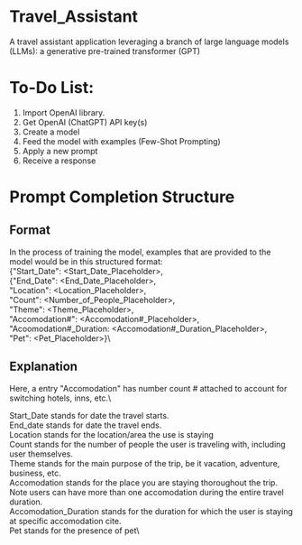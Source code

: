 # Travel_Assistant
A travel assistant application leveraging a branch of large language models (LLMs): a generative pre-trained transformer (GPT)

# To-Do List:
  1. Import OpenAI library.
  2. Get OpenAI (ChatGPT) API key(s)
  3. Create a model
  4. Feed the model with examples (Few-Shot Prompting)
  5. Apply a new prompt
  6. Receive a response

# Prompt Completion Structure
  ## Format
  In the process of training the model, examples that are provided to the model would be in this structured format:\
    {"Start_Date": <Start_Date_Placeholder>,\
    {"End_Date": <End_Date_Placeholder>,\
    "Location": <Location_Placeholder>,\
    "Count": <Number_of_People_Placeholder>,\
    "Theme": <Theme_Placeholder>,\
    "Accomodation#": <Accomodation#_Placeholder>,\
    "Acoomodation#_Duration: <Accomodation#_Duration_Placeholder>,\
    "Pet": <Pet_Placeholder>}\
    
  ## Explanation
  Here, a entry "Accomodation" has number count # attached to account for switching hotels, inns, etc.\

  Start_Date stands for date the travel starts.\
  End_date stands for date the travel ends.\
  Location stands for the location/area the use is staying\
  Count stands for the number of people the user is traveling with, including user themselves.\
  Theme stands for the main purpose of the trip, be it vacation, adventure, business, etc.\
  Accomodation stands for the place you are staying thoroughout the trip. Note users can have more than one accomodation during the entire travel duration.\
  Accomodation_Duration stands for the duration for which the user is staying at specific accomodation cite.\
  Pet stands for the presence of pet\
